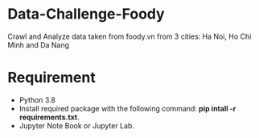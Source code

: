# Data-Challenge-Foody
Crawl and Analyze data taken from foody.vn from 3 cities: Ha Noi, Ho Chi Minh and Da Nang
# Requirement
+ Python 3.8
+ Install required package with the following command: **pip intall -r requirements.txt**.
+ Jupyter Note Book or Jupyter Lab.
